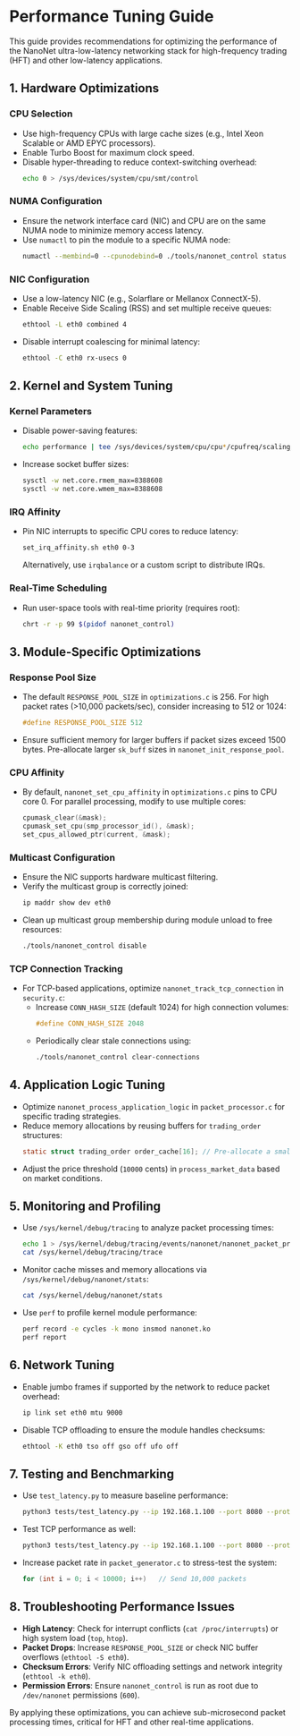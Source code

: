 # Performance Tuning Guide

This guide provides recommendations for optimizing the performance of the NanoNet ultra-low-latency networking stack for high-frequency trading (HFT) and other low-latency applications.

## 1. Hardware Optimizations

### CPU Selection
- Use high-frequency CPUs with large cache sizes (e.g., Intel Xeon Scalable or AMD EPYC processors).
- Enable Turbo Boost for maximum clock speed.
- Disable hyper-threading to reduce context-switching overhead:
  ```bash
  echo 0 > /sys/devices/system/cpu/smt/control
  ```

### NUMA Configuration
- Ensure the network interface card (NIC) and CPU are on the same NUMA node to minimize memory access latency.
- Use `numactl` to pin the module to a specific NUMA node:
  ```bash
  numactl --membind=0 --cpunodebind=0 ./tools/nanonet_control status
  ```

### NIC Configuration
- Use a low-latency NIC (e.g., Solarflare or Mellanox ConnectX-5).
- Enable Receive Side Scaling (RSS) and set multiple receive queues:
  ```bash
  ethtool -L eth0 combined 4
  ```
- Disable interrupt coalescing for minimal latency:
  ```bash
  ethtool -C eth0 rx-usecs 0
  ```

## 2. Kernel and System Tuning

### Kernel Parameters
- Disable power-saving features:
  ```bash
  echo performance | tee /sys/devices/system/cpu/cpu*/cpufreq/scaling_governor
  ```
- Increase socket buffer sizes:
  ```bash
  sysctl -w net.core.rmem_max=8388608
  sysctl -w net.core.wmem_max=8388608
  ```

### IRQ Affinity
- Pin NIC interrupts to specific CPU cores to reduce latency:
  ```bash
  set_irq_affinity.sh eth0 0-3
  ```
  Alternatively, use `irqbalance` or a custom script to distribute IRQs.

### Real-Time Scheduling
- Run user-space tools with real-time priority (requires root):
  ```bash
  chrt -r -p 99 $(pidof nanonet_control)
  ```

## 3. Module-Specific Optimizations

### Response Pool Size
- The default `RESPONSE_POOL_SIZE` in `optimizations.c` is 256. For high packet rates (>10,000 packets/sec), consider increasing to 512 or 1024:
  ```c
  #define RESPONSE_POOL_SIZE 512
  ```
- Ensure sufficient memory for larger buffers if packet sizes exceed 1500 bytes. Pre-allocate larger `sk_buff` sizes in `nanonet_init_response_pool`.

### CPU Affinity
- By default, `nanonet_set_cpu_affinity` in `optimizations.c` pins to CPU core 0. For parallel processing, modify to use multiple cores:
  ```c
  cpumask_clear(&mask);
  cpumask_set_cpu(smp_processor_id(), &mask);
  set_cpus_allowed_ptr(current, &mask);
  ```

### Multicast Configuration
- Ensure the NIC supports hardware multicast filtering.
- Verify the multicast group is correctly joined:
  ```bash
  ip maddr show dev eth0
  ```
- Clean up multicast group membership during module unload to free resources:
  ```bash
  ./tools/nanonet_control disable
  ```

### TCP Connection Tracking
- For TCP-based applications, optimize `nanonet_track_tcp_connection` in `security.c`:
  - Increase `CONN_HASH_SIZE` (default 1024) for high connection volumes:
    ```c
    #define CONN_HASH_SIZE 2048
    ```
  - Periodically clear stale connections using:
    ```bash
    ./tools/nanonet_control clear-connections
    ```

## 4. Application Logic Tuning
- Optimize `nanonet_process_application_logic` in `packet_processor.c` for specific trading strategies.
- Reduce memory allocations by reusing buffers for `trading_order` structures:
  ```c
  static struct trading_order order_cache[16]; // Pre-allocate a small pool
  ```
- Adjust the price threshold (`10000` cents) in `process_market_data` based on market conditions.

## 5. Monitoring and Profiling
- Use `/sys/kernel/debug/tracing` to analyze packet processing times:
  ```bash
  echo 1 > /sys/kernel/debug/tracing/events/nanonet/nanonet_packet_processed/enable
  cat /sys/kernel/debug/tracing/trace
  ```
- Monitor cache misses and memory allocations via `/sys/kernel/debug/nanonet/stats`:
  ```bash
  cat /sys/kernel/debug/nanonet/stats
  ```
- Use `perf` to profile kernel module performance:
  ```bash
  perf record -e cycles -k mono insmod nanonet.ko
  perf report
  ```

## 6. Network Tuning
- Enable jumbo frames if supported by the network to reduce packet overhead:
  ```bash
  ip link set eth0 mtu 9000
  ```
- Disable TCP offloading to ensure the module handles checksums:
  ```bash
  ethtool -K eth0 tso off gso off ufo off
  ```

## 7. Testing and Benchmarking
- Use `test_latency.py` to measure baseline performance:
  ```bash
  python3 tests/test_latency.py --ip 192.168.1.100 --port 8080 --protocol udp --multicast 239.1.1.1
  ```
- Test TCP performance as well:
  ```bash
  python3 tests/test_latency.py --ip 192.168.1.100 --port 8080 --protocol tcp
  ```
- Increase packet rate in `packet_generator.c` to stress-test the system:
  ```c
  for (int i = 0; i < 10000; i++)   // Send 10,000 packets
  ```

## 8. Troubleshooting Performance Issues
- **High Latency**: Check for interrupt conflicts (`cat /proc/interrupts`) or high system load (`top`, `htop`).
- **Packet Drops**: Increase `RESPONSE_POOL_SIZE` or check NIC buffer overflows (`ethtool -S eth0`).
- **Checksum Errors**: Verify NIC offloading settings and network integrity (`ethtool -k eth0`).
- **Permission Errors**: Ensure `nanonet_control` is run as root due to `/dev/nanonet` permissions (`600`).

By applying these optimizations, you can achieve sub-microsecond packet processing times, critical for HFT and other real-time applications.